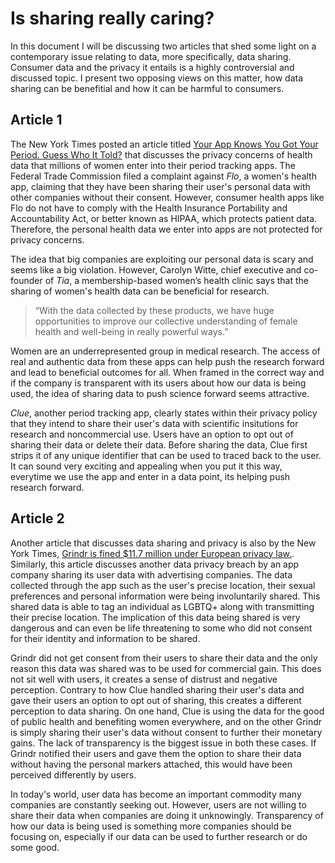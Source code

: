 # Is sharing really caring?
In this document I will be discussing two articles that shed some light on a contemporary issue relating to data, more specifically, data sharing. Consumer data and the privacy it entails is a highly controversial and discussed topic. I present two opposing views on this matter, how data sharing can be benefitial and how it can be harmful to consumers. 

## Article 1
The New York Times posted an article titled [Your App Knows You Got Your Period. Guess Who It Told?](https://www.nytimes.com/2021/01/28/us/period-apps-health-technology-women-privacy.html?searchResultPosition=4) that discusses the privacy concerns of health data that millions of women enter into their period tracking apps. The Federal Trade Commission filed a complaint against _Flo_, a women's health app, claiming that they have been sharing their user's personal data with other companies without their consent. However, consumer health apps like Flo do not have to comply with the Health Insurance Portability and Accountability Act, or better known as HIPAA, which protects patient data. Therefore, the personal health data we enter into apps are not protected for privacy concerns. 

The idea that big companies are exploiting our personal data is scary and seems like a big violation. However, Carolyn Witte, chief executive and co-founder of _Tia_, a membership-based women’s health clinic says that the sharing of women's health data can be beneficial for research.

> “With the data collected by these products, we have huge opportunities to improve our collective understanding of female health and well-being in really powerful ways.”

Women are an underrepresented group in medical research. The access of real and authentic data from these apps can help push the research forward and lead to beneficial outcomes for all. When framed in the correct way and if the company is transparent with its users about how our data is being used, the idea of sharing data to push science forward seems attractive. 

_Clue_, another period tracking app, clearly states within their privacy policy that they intend to share their user's data with scientific insitutions for research and noncommercial use. Users have an option to opt out of sharing their data or delete their data. Before sharing the data, Clue first strips it of any unique identifier that can be used to traced back to the user. It can sound very exciting and appealing when you put it this way, everytime we use the app and enter in a data point, its helping push research forward. 


## Article 2
Another article that discusses data sharing and privacy is also by the New York Times, [Grindr is fined $11.7 million under European privacy law.](https://www.nytimes.com/2021/01/25/business/grindr-gdpr-privacy-fine.html?searchResultPosition=9). Similarly, this article discusses another data privacy breach by an app company sharing its user data with advertising companies. The data collected through the app such as the user's precise location, their sexual preferences and personal information were being involuntarily shared. This shared data is able to tag an individual as LGBTQ+ along with transmitting their precise location. The implication of this data being shared is very dangerous and can even be life threatening to some who did not consent for their identity and information to be shared. 

Grindr did not get consent from their users to share their data and the only reason this data was shared was to be used for commercial gain. This does not sit well with users, it creates a sense of distrust and negative perception. Contrary to how Clue handled sharing their user's data and gave their users an option to opt out of sharing, this creates a different perception to data sharing. On one hand, Clue is using the data for the good of public health and benefiting women everywhere, and on the other Grindr is simply sharing their user's data without consent to further their monetary gains. The lack of transparency is the biggest issue in both these cases. If Grindr notified their users and gave them the option to share their data without having the personal markers attached, this would have been perceived differently by users. 

In today's world, user data has become an important commodity many companies are constantly seeking out. However, users are not willing to share their data when companies are doing it unknowingly. Transparency of how our data is being used is something more companies should be focusing on, especially if our data can be used to further research or do some good.